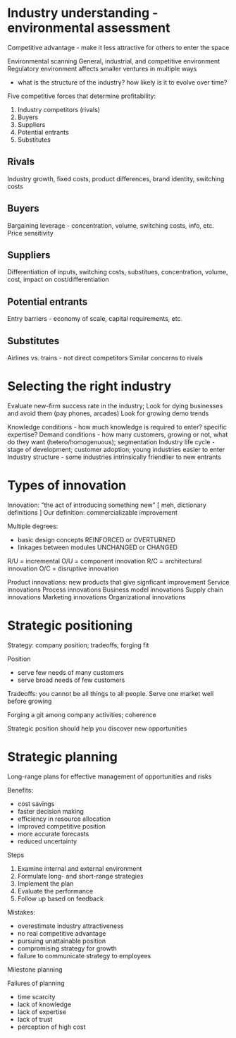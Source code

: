 # Industry understanding - environmental assessment
Competitive advantage - make it less attractive for others to enter the space

Environmental scanning
General, industrial, and competitive environment
Regulatory environment affects smaller ventures in multiple ways
* what is the structure of the industry? how likely is it to evolve over time?

Five competitive forces that determine profitability:
1. Industry competitors (rivals)
2. Buyers
3. Suppliers
4. Potential entrants
5. Substitutes

## Rivals
Industry growth, fixed costs, product differences, brand identity, switching costs

## Buyers
Bargaining leverage - concentration, volume, switching costs, info, etc.
Price sensitivity 

## Suppliers
Differentiation of inputs, switching costs, substitues, concentration, volume, cost, impact on cost/differentiation

## Potential entrants
Entry barriers - economy of scale, capital requirements, etc.

## Substitutes
Airlines vs. trains - not direct competitors
Similar concerns to rivals

# Selecting the right industry
Evaluate new-firm success rate in the industry;
Look for dying businesses and avoid them (pay phones, arcades)
Look for growing demo trends

Knowledge conditions - how much knowledge is required to enter? specific expertise?
Demand conditions - how many customers, growing or not, what do they want (hetero/homogenuous); segmentation 
Industry life cycle - stage of development; customer adoption; young industries easier to enter
Industry structure - some industries intrinsically friendlier to new entrants

# Types of innovation
Innovation: "the act of introducing something new" [ meh, dictionary definitions ]
Our definition: commercializable improvement

Multiple degrees: 
* basic design concepts REINFORCED or OVERTURNED
* linkages between modules UNCHANGED or CHANGED

R/U = incremental
O/U = component innovation
R/C = architectural innovation
O/C = disruptive innovation

Product innovations: new products that give signficant improvement
Service innovations
Process innovations
Business model innovations
Supply chain innovations
Marketing innovations
Organizational innovations

# Strategic positioning
Strategy: company position; tradeoffs; forging fit

Position
* serve few needs of many customers
* serve broad needs of few customers

Tradeoffs: you cannot be all things to all people. Serve one market well before growing

Forging a git among company activities; coherence

Strategic position should help you discover new opportunities

# Strategic planning
Long-range plans for effective management of opportunities and risks

Benefits:
* cost savings
* faster decision making
* efficiency in resource allocation
* improved competitive position
* more accurate forecasts
* reduced uncertainty

Steps
1. Examine internal and external environment
2. Formulate long- and short-range strategies
3. Implement the plan
4. Evaluate the performance
5. Follow up based on feedback

Mistakes:
* overestimate industry attractiveness
* no real competitive advantage
* pursuing unattainable position
* compromising strategy for growth
* failure to communicate strategy to employees

Milestone planning

Failures of planning
* time scarcity
* lack of knowledge
* lack of expertise
* lack of trust
* perception of high cost
